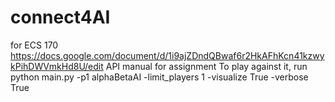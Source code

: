 # connect4AI
for ECS 170
https://docs.google.com/document/d/1i9ajZDndQBwaf6r2HkAFhKcn41kzwykPihDWVmkHd8U/edit API manual for assignment
To play against it, run 
python main.py -p1 alphaBetaAI -limit_players 1 -visualize True -verbose True
